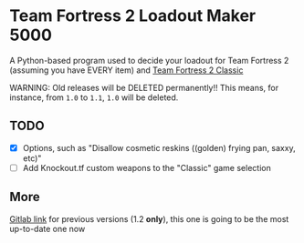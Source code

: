 # Team Fortress 2 Loadout Maker 5000
A Python-based program used to decide your loadout for Team Fortress 2 (assuming you have EVERY item) and [Team Fortress 2 Classic](tf2classic.com/download)

WARNING: Old releases will be DELETED permanently!! This means, for instance, from `1.0` to `1.1`, `1.0` will be deleted.

## TODO
- [x] Options, such as "Disallow cosmetic reskins ((golden) frying pan, saxxy, etc)"
- [ ] Add Knockout.tf custom weapons to the "Classic" game selection

## More
[Gitlab link](https://gitlab.com/tf2-based/team-fortress-2-loadout-maker-5000/-/tree/main) for previous versions (1.2 **only**), this one is going to be the most up-to-date one now
